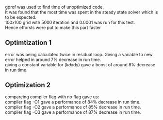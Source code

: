gprof was used to find time of unoptimized code.   
It was found that the most time was spent in the steady state solver which is to be expected.   
100x100 grid with 5000 iteration and 0.0001 was run for this test.   
Hence efforsts were put to make this part faster  

## Optimtization 1
error was being calculated twice in residual loop. Giving a variable to new error helped in around 7% decrease in run time.  
giving a constant variable for (k*dx*dy) gave a boost of around 8% decrease in run time.  

## Optimization 2
compareing compiler flag with no flag gave us:  
compiler flag -O1 gave a performance of 84% decrease in run time.  
compiler flag -O2 gave a performance of 85% decrease in run time.  
compiler flag -O3 gave a performance of 87% decrease in run time.  

